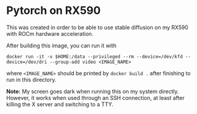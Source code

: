 # Pytorch on RX590

This was created in order to be able to use stable diffusion on my RX590 with ROCm hardware acceleration.

After building this image, you can run it with

```
docker run -it -v $HOME:/data --privileged --rm --device=/dev/kfd --device=/dev/dri --group-add video <IMAGE_NAME>
```

where `<IMAGE_NAME>` should be printed by `docker build .` after finishing to run in this directory.

**Note:** My screen goes dark when running this on my system directly. However, it works when used through an SSH
connection, at least after killing the X server and switching to a TTY.
